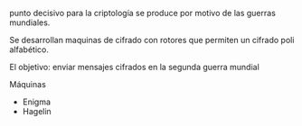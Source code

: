 punto decisivo para la criptología se produce por motivo de las guerras mundiales. 

Se desarrollan maquinas de cifrado con rotores que permiten un cifrado poli alfabético. 

El objetivo: enviar mensajes cifrados en la segunda guerra mundial 

Máquinas 
- Enigma
- Hagelin